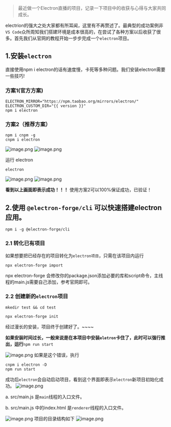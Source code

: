 > 最近做一个Electron直播的项目，记录一下项目中的收获与心得与大家共同成长。

electrion的强大之处大家都有所耳闻，这里有不再赘述了。最典型的成功案例非`VS Code`众所周知我们搭建环境是成本很高的，在尝试了各种方案以后收获了很多。首先我们从官网的教程开始一步步完成一个`electron`项目。

## 1.安装`electron`

直接使用npm i electron的话有速度慢，卡死等多种问题。我们安装electron需要一些技巧!

### 方案1(官方方案)

```
ELECTRON_MIRROR="https://npm.taobao.org/mirrors/electron/"
ELECTRON_CUSTOM_DIR="{{ version }}"
npm i electron 
```

### 方案2（推荐方案）
```
npm i cnpm -g
cnpm i electron
```
![image.png](./imag1/1.png)
![image.png](./imag1/2.png)

运行 electron
```
electron
```
![image.png](./imag1/3.png)
![image.png](./imag1/4.png)

**看到以上画面即表示成功！！！** 使用方案2可以100%保证成功，已验证！

## 2.使用 `@electron-forge/cli` 可以快速搭建electron应用。

```
npm i -g @electron-forge/cli
```

### 2.1 转化已有项目
如果想要把已经存在的项目转化为`electron项目`，只需在该项目内运行

```
npx electron-forge import
```

npx electron-forge 会修改你的package.json添加必要的库和script命令，主线程的main.js需要自己添加，参考官网即可。


### 2.2 创建新的`electron`项目

```
mkedir test && cd test

npx electron-forge init
```
经过漫长的安装，项目终于创建好了。~~~~

**如果安装时间过长，一般来说是在本项目中安装`eletron`卡住了，此时可以强行推出，运行**`npm run start`
    
![image.png](./imag1/5.png)
如果是这个错误，执行

```
cnpm i electron -D
npm run start
```

成功后`electron`会自动启动项目，看到这个界面即表示`electron`新项目初始化成功。
![image.png](./imag1/6.png)


a. src/main.js 是`main`线程的入口文件。

b. src/main.js 中的index.html 是`renderer`线程的入口文件。

![image.png](./imag1/7.png)
项目的目录结构如下
![image.png](./imag1/8.png)


